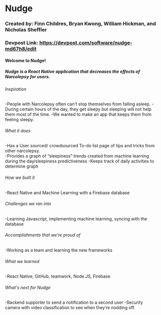 # Nudge

### Created by: Finn Childres, Bryan Kwong, William Hickman, and Nicholas Sheffler 

### Devpost Link: https://devpost.com/software/nudge-md67h8/edit


#### Welcome to Nudge!

##### Nudge is a React Native application that decreases the effects of Narcolepsy for users.

###### Inspiration
-People with Narcolepsy often can't stop themselves from falling asleep. 
-During certain hours of the day, they get sleepy but sleeping will not help them most of the time.
-We wanted to make an app that keeps them from feeling sleepy.

###### What it does
-Has a User sourced/ crowdsourced To-do list page of tips and tricks from other narcolepsy.  
-Provides a graph of “sleepiness” trends created from machine learning during the day/sleepiness predictiveness
-Keeps track of daily activities to determine graph
###### How we built it
-React Native and Machine Learning with a Firebase database
###### Challenges we ran into
-Learning Javascript, implementing machine learning, syncing with the database
###### Accomplishments that we're proud of
-Working as a team and learning the new frameworks
###### What we learned
-React Native, GitHub, teamwork, Node.JS, Firebase
###### What's next for Nudge
-Backend supporter to send a notification to a second user
-Security camera with video classification to see when they’re nodding off. 


